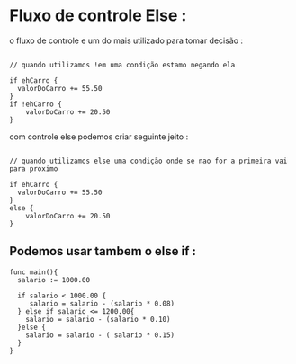 # Fluxo de controle Else :


<p>
  o fluxo de controle e um do mais utilizado para tomar decisão :
</p>


```

// quando utilizamos !em uma condição estamo negando ela 

if ehCarro {
  valorDoCarro += 55.50
}
if !ehCarro {
    valorDoCarro += 20.50
}
```


<p>
  com controle else podemos criar seguinte jeito :
</p>

```

// quando utilizamos else uma condição onde se nao for a primeira vai para proximo

if ehCarro {
  valorDoCarro += 55.50
}
else {
    valorDoCarro += 20.50
}

```

## Podemos usar tambem o else if : 

```
func main(){
  salario := 1000.00

  if salario < 1000.00 {
     salario = salario - (salario * 0.08)
  } else if salario <= 1200.00{
    salario = salario - (salario * 0.10)
  }else {
    salario = salario - ( salario * 0.15)
  }
}
```